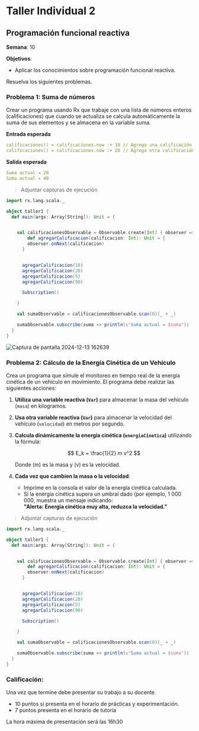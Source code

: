 # Taller Individual  2
## Programación funcional reactiva

**Semana**: 10

**Objetivos**:

- Aplicar los conocimientos sobre programación funcional reactiva.

Resuelva los siguientes problemas.

### Problema 1: Suma de números

Crear un programa usando Rx que trabaje con una lista de números enteros (calificaciones) que cuando se actualiza se calcula automáticamente la suma de sus elementos y se almacena en la variable suma.

**Entrada esperada**
```yaml
calificaciones() = calificaciones.now :+ 10 // Agrega una calificación
calificaciones() = calificaciones.now :+ 20 // Agrega otra calificación
```

**Salida esperada**
```yaml
Suma actual = 20
Suma actual = 40
```


> Adjuntar capturas de ejecución

```scala
import rx.lang.scala._

object taller1 {
  def main(args: Array[String]): Unit = {


    val calificacionesObservable = Observable.create[Int] { observer =>
        def agregarCalificacion(calificacion: Int): Unit = {
        observer.onNext(calificacion)
      }


      agregarCalificacion(10)
      agregarCalificacion(20)
      agregarCalificacion(5)
      agregarCalificacion(90)

      Subscription()

    }

    val sumaObservable = calificacionesObservable.scan(0)(_ + _)

    sumaObservable.subscribe(suma => println(s"Suma actual = $suma"))
  }
}
```
![Captura de pantalla 2024-12-13 162639](https://github.com/user-attachments/assets/f487554b-ba94-4940-a2c0-671a57c6941d)


### Problema 2: Cálculo de la Energía Cinética de un Vehículo

Crea un programa que simule el monitoreo en tiempo real de la energía cinética de un vehículo en movimiento. El programa debe realizar las siguientes acciones:

1. **Utiliza una variable reactiva (`Var`)** para almacenar la masa del vehículo (`masa`) en kilogramos.
2. **Usa otra variable reactiva (`Var`)** para almacenar la velocidad del vehículo (`velocidad`) en metros por segundo.
3. **Calcula dinámicamente la energía cinética (`energiaCinetica`)** utilizando la fórmula:

   $$
   E_k = \frac{1}{2} m v^2
   $$

   Donde \(m\) es la masa y \(v\) es la velocidad.

4. **Cada vez que cambien la masa o la velocidad**:
   - Imprime en la consola el valor de la energía cinética calculada.
   - Si la energía cinética supera un umbral dado (por ejemplo, 1 000 000, muestra un mensaje indicando:  
     **"Alerta: Energía cinética muy alta, reduzca la velocidad."**



> Adjuntar capturas de ejecución
```scala
import rx.lang.scala._

object taller1 {
  def main(args: Array[String]): Unit = {


    val calificacionesObservable = Observable.create[Int] { observer =>
        def agregarCalificacion(calificacion: Int): Unit = {
        observer.onNext(calificacion)
      }


      agregarCalificacion(10)
      agregarCalificacion(20)
      agregarCalificacion(5)
      agregarCalificacion(90)

      Subscription()

    }

    val sumaObservable = calificacionesObservable.scan(0)(_ + _)

    sumaObservable.subscribe(suma => println(s"Suma actual = $suma"))
  }
}
```
### Calificación:

Una vez que termine debe presentar su trabajo a su docente.

- 10 puntos si presenta en el horario de prácticas y experimentación.
- 7 puntos presenta en el horario de tutoría

La hora máxima de presentación será las 16h30
